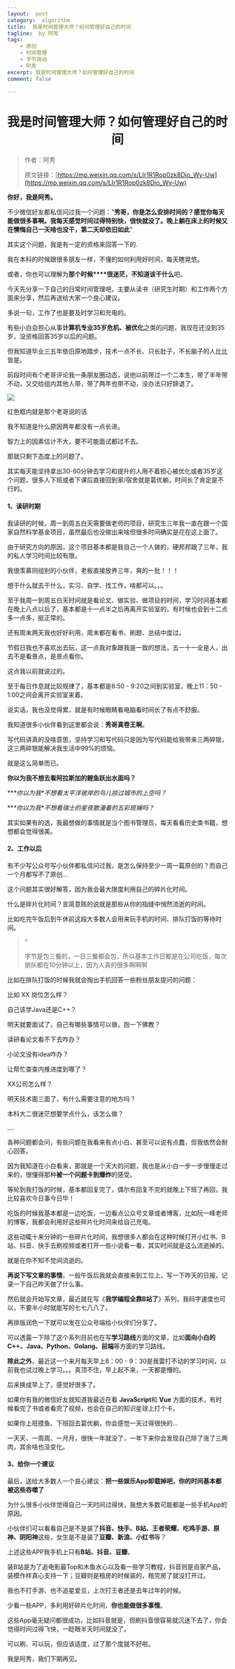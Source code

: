 ```yaml
---
layout:  post
category:  algorithm
title:  我是时间管理大师？如何管理好自己的时间
tagline:  by 阿秀
tags:
    - 原创
    - 时间管理
    - 字节跳动
    - 阿秀
excerpt: 我是时间管理大师？如何管理好自己的时间
comment: false

---
```



<h1 align="center">我是时间管理大师？如何管理好自己的时间</h1>

> 作者：阿秀
>
> 原文链接：[https://mp.weixin.qq.com/s/LIr1R1Rop0zk8Dio_Wy-Uw](https://mp.weixin.qq.com/s/LIr1R1Rop0zk8Dio_Wy-Uw)


**你好，我是阿秀。**

不少微信好友都私信问过我一个问题："**秀哥，你是怎么安排时间的？感觉你每天能做很多事啊。我每天感觉时间过得特别快，很快就没了。晚上躺在床上的时候又在懊悔自己一天啥也没干，第二天却依旧如此**"

其实这个问题，我是有一定的资格来回答一下的.

我在本科的时候跟很多朋友一样，不懂的如何利用好时间，每天瞎晃悠。

或者，你也可以理解为**那个时候****很迷茫，不知道该干什么**吧。

今天先分享一下自己的日常时间管理吧，主要从读书（研究生时期）和工作两个方面来分享，然后再送给大家一个良心建议。

多说一句，工作了也是要及时学习和充电的。

有些小白会担心从事**计算机专业35岁危机、被优化**之类的问题，我现在还没到35岁，没资格回答35岁以后的问题。

但我知道毕业三五年依旧原地踏步，技术一点不长、只长肚子，不长脑子的人比比皆是。

前段时间有个老哥评论我一条朋友圈动态，说他以前带过一个二本生，带了半年带不动，又交给组内其他人带，带了两年也带不动，没办法只好辞退了。

![](./picture/202205121555106.png)

红色框内就是那个老哥说的话

我不知道是什么原因两年都没有一点长进。

智力上的因素估计不大，要不可能面试都过不去。

那就只剩下态度上的问题了。

其实每天能坚持拿出30-60分钟去学习和提升的人用不着担心被优化或者35岁这个问题，很多人下班或者下课后直接回到家/宿舍就是葛优躺，时间长了肯定是不行的。

#### 1、读研时期

我读研的时候，周一到周五白天需要做老师的项目，研究生三年我一直在跟一个国家自然科学基金项目，虽然最后也没做出来啥但很多时间确实是花在这上面了。

由于研究方向的原因，这个项目基本都是我自己一个人做的，硬邦邦跟了三年，我的私人学习时间比较有限。

我很羡慕同组别的小伙伴，老板直接放养三年，爽的一批！！！

想干什么就去干什么，实习、自学、找工作，啥都可以。。。

至于我周一到周五白天时间就是看论文、做实验、做项目的时间，学习时间基本都在晚上八点以后了，基本都是十一点半之后再离开实验室的，有时候也会到十二点多一点多，挺正常的。

还有周末两天我也好好利用，周末都在看书、刷题、总结中度过。

节假日我也不喜欢出去玩，这一点我对象跟我是一致的想法，五一十一全是人，出去不是看景点，是景点看你。

这点我以前就说过的。

至于每日作息就比较规律了，基本都是8:50 - 9:20之间到实验室，晚上11：50 - 1:00之间会离开实验室来着。

说实话，我也没觉得累，就是有时候眼睛看电脑看时间长了有点不舒服。

我知道很多小伙伴看到这里都会说：**秀哥真卷王啊**。

写代码讲真的没啥意思，坚持学习和写代码只是因为写代码能给我带来三两碎银，这三两碎银能解决我生活中99%的烦恼。

就是这么简单而已。

**你以为我不想去看阿拉斯加的鲤鱼跃出水面吗？**

***\*你以为我\**不想看太平洋彼岸的鸟儿掠过城市的上空吗？**

***\*你以为我\**不想看瑞士的星夜散漫着的五彩斑斓吗？**

其实如果有的选，我最想做的事情就是当个图书管理员，每天看看历史类书籍，想想都会觉得很美。

#### 2、工作以后

有不少写公众号写小伙伴都私信问过我，是怎么保持至少一周一篇原创的？而自己一个月都写不了原创...

这个问题其实很好解答，因为我会最大限度利用自己的碎片化时间。

什么是碎片化时间？言简意赅的说就是那些从你的指缝中悄然流逝的时间。

比如吃完午饭后到午休前这段大多数人会用来玩手机的时间、排队打饭的等待时间。

> “
>
> 字节是包三餐的，一日三餐都会包，所以基本工作日都是在公司吃饭，每次排队都在10分钟以上，因为人真的很多啊啊啊

比如在排队打饭的时候我就会掏出手机回答一些粉丝朋友提问的问题：

比如 XX 岗位怎么样？

自己该学Java还是C++？

明天就要面试了，自己有哪些事情可以做，抱一下佛教？

读研看论文看不下去咋办？

小论文没有idea咋办？

让帮忙查查内推进度到哪了？

XX公司怎么样？

明天技术面三面了，有什么需要注意的地方吗？

本科大二很迷茫想要学点什么，该怎么做？

....

各种问题都会问，有些问题在我看来有点小白、甚至可以说有点蠢，但我依然会耐心回答。

因为我知道在小白看来，那就是一个天大的问题，我也是从小白一步一步慢慢走过来的，很懂得那种**被一个问题卡到爆炸**的感受。

等轮到我打饭的时候，基本都回复完了，偶尔有回复不完的就晚上下班了再回，我比较喜欢今日事今日毕！

吃饭的时候我基本都是一边吃饭，一边看点公众号文章或者博客，比如阮一峰老师的博客，我都会利用好这些碎片化时间来给自己充电。

这些动辄十来分钟的一些碎片化时间，我想很多人都会在这种时候打开小红书、B站、抖音、快手去刷视频或者打开一些小说看一看，其实时间就是这么流逝掉的。

就是在你不知不觉间流逝的。

**再说下写文章的事情**，一般午饭后我就会直接来到工位上，写一下昨天的日报，记录一下自己昨天做了什么事。

然后就会开始写文章，最近就在写《**我学编程全靠B站了**》系列，我码字速度也可以，不要半小时就能写的七七八八了。

再排版润色一下就可以发在公众号端给小伙伴们分享了。

可以透露一下除了这个系列目前也在写**学习路线**方面的文章，比如**面向小白的C++、Java、Python、Golang、前端**等方面的学习路线。

**除此之外**，最近这一个来月每天早上8：00 - 9：30是我雷打不动的学习时间，以前我也试过晚上学习。。。真顶不住，早上起不来，一天都是懵的。

后来换成早上了，感觉好很多了。

如果你有我的微信好友就知道我最近在看 **JavaScript**和 **Vue** 方面的技术，有时候看完了书或者看完了视频，也会在自己的知识星球上打个卡。

如果你上班摸鱼、下班回去葛优躺，你会感觉一天过得很快的...

一天天、一周周、一月月，很快一年就没了，一年下来你会发现自己除了涨了三两肉，其余啥也没变化。

#### 3、给你一个建议

最后，送给大多数人一个良心建议：**把一些娱乐App卸载掉吧，你的时间基本都被这些吞噬了**

为什么很多小伙伴觉得自己一天时间过得快，我想大多数可能都是一些手机App的原因。

小伙伴们可以看看自己是不是装了**抖音、快手、B站、王者荣耀、吃鸡手游、原神、阴阳神**这些，女生是不是装了**豆瓣、新浪、小红书**等？

上述这些APP我手机上只有**B站、抖音、豆瓣**。

装B站是为了追电影最Top和木鱼水心以及看一些学习教程，抖音则是自家产品，装模作样真心支持一下；豆瓣则是租房的时候装的，租完房了就没打开过。

我也不打手游、也不追星爱豆，上次打王者还是去年过年的时候。

少看一些APP，多利用好碎片化时间，**你也能做很多事情**。

这些App毫无疑问都很成功，比如抖音就是，但刷抖音很容易就沉迷下去了，你会觉得时间过得飞快，一眨眼半天时间就没了。

可以刷、可以玩，但应该适度，过了那个度就不好啦。

我是阿秀，我们下期再见。
